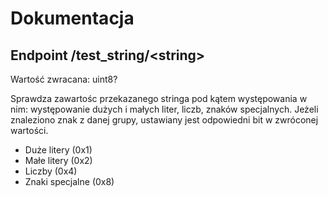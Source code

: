 # Dokumentacja
## Endpoint /test_string/\<string\>

Wartość zwracana: uint8?

Sprawdza zawartośc przekazanego stringa pod kątem występowania w nim: występowanie dużych i małych liter, liczb, znaków specjalnych.
Jeżeli znaleziono znak z danej grupy, ustawiany jest odpowiedni bit w zwróconej wartości.
* Duże litery     (0x1)
* Małe litery     (0x2)
* Liczby          (0x4)
* Znaki specjalne (0x8)